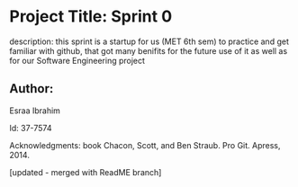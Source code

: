 
# Project Title: Sprint 0


description: this sprint is a startup for us (MET 6th sem) to practice and get familiar with github, that got many benifits for the future use of it as well as for our Software Engineering project

## Author: 
Esraa Ibrahim

Id: 37-7574

Acknowledgments: book Chacon, Scott, and Ben Straub. Pro Git. Apress, 2014.

[updated - merged with ReadME branch]
